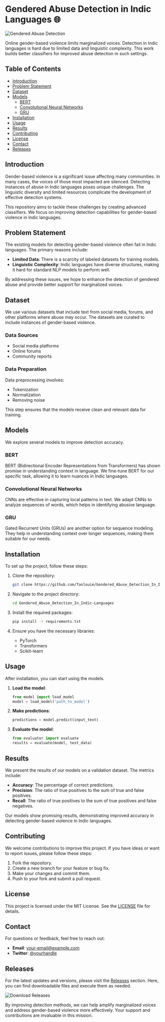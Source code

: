 # Gendered Abuse Detection in Indic Languages 🌐

![Gendered Abuse Detection](https://img.shields.io/badge/Gendered_Abuse_Detection_in_Indic_Languages-brightgreen.svg)

Online gender-based violence limits marginalized voices. Detection in Indic languages is hard due to limited data and linguistic complexity. This work builds better classifiers for improved abuse detection in such settings. 

## Table of Contents
- [Introduction](#introduction)
- [Problem Statement](#problem-statement)
- [Dataset](#dataset)
- [Models](#models)
  - [BERT](#bert)
  - [Convolutional Neural Networks](#convolutional-neural-networks)
  - [GRU](#gru)
- [Installation](#installation)
- [Usage](#usage)
- [Results](#results)
- [Contributing](#contributing)
- [License](#license)
- [Contact](#contact)
- [Releases](#releases)

## Introduction

Gender-based violence is a significant issue affecting many communities. In many cases, the voices of those most impacted are silenced. Detecting instances of abuse in Indic languages poses unique challenges. The linguistic diversity and limited resources complicate the development of effective detection systems. 

This repository aims to tackle these challenges by creating advanced classifiers. We focus on improving detection capabilities for gender-based violence in Indic languages.

## Problem Statement

The existing models for detecting gender-based violence often fail in Indic languages. The primary reasons include:

- **Limited Data**: There is a scarcity of labeled datasets for training models.
- **Linguistic Complexity**: Indic languages have diverse structures, making it hard for standard NLP models to perform well.
  
By addressing these issues, we hope to enhance the detection of gendered abuse and provide better support for marginalized voices.

## Dataset

We use various datasets that include text from social media, forums, and other platforms where abuse may occur. The datasets are curated to include instances of gender-based violence. 

### Data Sources

- Social media platforms
- Online forums
- Community reports

### Data Preparation

Data preprocessing involves:
- Tokenization
- Normalization
- Removing noise

This step ensures that the models receive clean and relevant data for training.

## Models

We explore several models to improve detection accuracy. 

### BERT

BERT (Bidirectional Encoder Representations from Transformers) has shown promise in understanding context in language. We fine-tune BERT for our specific task, allowing it to learn nuances in Indic languages.

### Convolutional Neural Networks

CNNs are effective in capturing local patterns in text. We adapt CNNs to analyze sequences of words, which helps in identifying abusive language.

### GRU

Gated Recurrent Units (GRUs) are another option for sequence modeling. They help in understanding context over longer sequences, making them suitable for our needs.

## Installation

To set up the project, follow these steps:

1. Clone the repository:
   ```bash
   git clone https://github.com/Tanlouie/Gendered_Abuse_Detection_In_Indic-Languages.git
   ```

2. Navigate to the project directory:
   ```bash
   cd Gendered_Abuse_Detection_In_Indic-Languages
   ```

3. Install the required packages:
   ```bash
   pip install -r requirements.txt
   ```

4. Ensure you have the necessary libraries:
   - PyTorch
   - Transformers
   - Scikit-learn

## Usage

After installation, you can start using the models. 

1. **Load the model**:
   ```python
   from model import load_model
   model = load_model('path_to_model')
   ```

2. **Make predictions**:
   ```python
   predictions = model.predict(input_text)
   ```

3. **Evaluate the model**:
   ```python
   from evaluator import evaluate
   results = evaluate(model, test_data)
   ```

## Results

We present the results of our models on a validation dataset. The metrics include:

- **Accuracy**: The percentage of correct predictions.
- **Precision**: The ratio of true positives to the sum of true and false positives.
- **Recall**: The ratio of true positives to the sum of true positives and false negatives.

Our models show promising results, demonstrating improved accuracy in detecting gender-based violence in Indic languages.

## Contributing

We welcome contributions to improve this project. If you have ideas or want to report issues, please follow these steps:

1. Fork the repository.
2. Create a new branch for your feature or bug fix.
3. Make your changes and commit them.
4. Push to your fork and submit a pull request.

## License

This project is licensed under the MIT License. See the [LICENSE](LICENSE) file for details.

## Contact

For questions or feedback, feel free to reach out:

- **Email**: your-email@example.com
- **Twitter**: [@yourhandle](https://twitter.com/yourhandle)

## Releases

For the latest updates and versions, please visit the [Releases](https://github.com/Tanlouie/Gendered_Abuse_Detection_In_Indic-Languages/releases) section. Here, you can find downloadable files and execute them as needed.

![Download Releases](https://img.shields.io/badge/Download_Releases-blue.svg)

By improving detection methods, we can help amplify marginalized voices and address gender-based violence more effectively. Your support and contributions are invaluable in this mission.